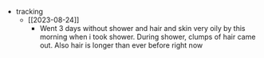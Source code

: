   * tracking
    * [[2023-08-24]]
      * Went 3 days without shower and hair and skin very oily by this morning when i took shower. During shower, clumps of hair came out. Also hair is longer than ever before right now